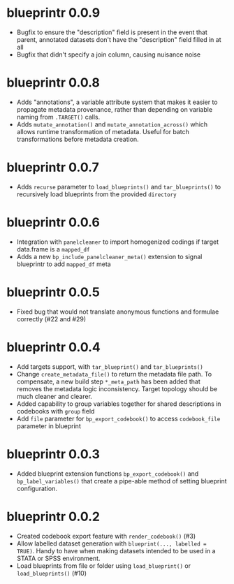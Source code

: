 # blueprintr 0.0.9

* Bugfix to ensure the "description" field is present in the event that parent, annotated datasets don't have the "description" field filled in at all
* Bugfix that didn't specify a join column, causing nuisance noise

# blueprintr 0.0.8

* Adds "annotations", a variable attribute system that makes it easier to propagate metadata provenance, rather than depending on variable naming from `.TARGET()` calls.
* Adds `mutate_annotation()` and `mutate_annotation_across()` which allows runtime transformation of metadata. Useful for batch transformations before metadata creation.

# blueprintr 0.0.7

* Adds `recurse` parameter to `load_blueprints()` and `tar_blueprints()` to recursively load blueprints from the provided `directory`

# blueprintr 0.0.6

* Integration with `panelcleaner` to import homogenized codings if target data.frame is a `mapped_df`
* Adds a new `bp_include_panelcleaner_meta()` extension to signal blueprintr to add `mapped_df` meta

# blueprintr 0.0.5

* Fixed bug that would not translate anonymous functions and formulae correctly (#22 and #29)

# blueprintr 0.0.4

* Add targets support, with `tar_blueprint()` and `tar_blueprints()`
* Change `create_metadata_file()` to return the metadata file path. To compensate, a new build step `*_meta_path` has been added that removes the metadata logic inconsistency. Target topology should be much cleaner and clearer.
* Added capability to group variables together for shared descriptions in codebooks with `group` field
* Add `file` parameter for `bp_export_codebook()` to access `codebook_file` parameter in blueprint

# blueprintr 0.0.3

* Added blueprint extension functions `bp_export_codebook()` and `bp_label_variables()` that create a pipe-able method of setting blueprint configuration.

# blueprintr 0.0.2

* Created codebook export feature with `render_codebook()` (#3)
* Allow labelled dataset generation with `blueprint(..., labelled = TRUE)`. Handy to have when making datasets intended to be used in a STATA or SPSS environment.
* Load blueprints from file or folder using `load_blueprint()` or `load_blueprints()` (#10)
